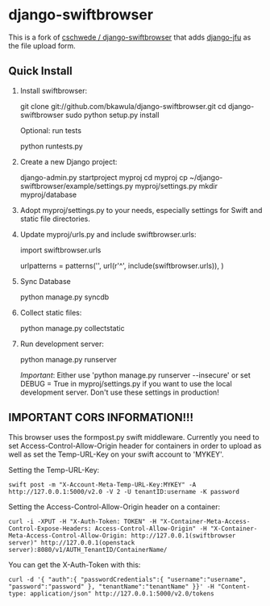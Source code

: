 django-swiftbrowser
===================

This is a fork of [cschwede / django-swiftbrowser](https://github.com/cschwede/django-swiftbrowser) that adds [django-jfu](https://github.com/Alem/django-jfu) as the file upload form. 

Quick Install
-------------

1) Install swiftbrowser:

    git clone git://github.com/bkawula/django-swiftbrowser.git
    cd django-swiftbrowser
    sudo python setup.py install

   Optional: run tests

    python runtests.py

2) Create a new Django project:

    django-admin.py startproject myproj
    cd myproj
    cp ~/django-swiftbrowser/example/settings.py myproj/settings.py
	mkdir myproj/database

3) Adopt myproj/settings.py to your needs, especially settings for Swift and static file directories.

4) Update myproj/urls.py and include swiftbrowser.urls:

    import swiftbrowser.urls

    urlpatterns = patterns('',
        url(r'^', include(swiftbrowser.urls)),
    )

5) Sync Database

	python manage.py syncdb

6) Collect static files:

    python manage.py collectstatic

7) Run development server:
   
    python manage.py runserver

   *Important*: Either use 'python manage.py runserver --insecure' or set DEBUG = True in myproj/settings.py if you want to use the
   local development server. Don't use these settings in production!
   
IMPORTANT CORS INFORMATION!!!
-----------------------------

This browser uses the formpost.py swift middleware. Currently you need to set Access-Control-Allow-Origin header for containers in order to upload as well as set the Temp-URL-Key on your swift account to 'MYKEY'. 

Setting the Temp-URL-Key:

	swift post -m "X-Account-Meta-Temp-URL-Key:MYKEY" -A http://127.0.0.1:5000/v2.0 -V 2 -U tenantID:username -K password

Setting the Access-Control-Allow-Origin header on a container:

	curl -i -XPUT -H "X-Auth-Token: TOKEN" -H "X-Container-Meta-Access-Control-Expose-Headers: Access-Control-Allow-Origin" -H "X-Container-Meta-Access-Control-Allow-Origin: http://127.0.0.1(swiftbrowser server)" http://127.0.0.1(openstack server):8080/v1/AUTH_TenantID/ContainerName/

You can get the X-Auth-Token with this:

	curl -d '{ "auth":{ "passwordCredentials":{ "username":"username", "password":"password" }, "tenantName":"tenantName" }}' -H "Content-type: application/json" http://127.0.0.1:5000/v2.0/tokens
